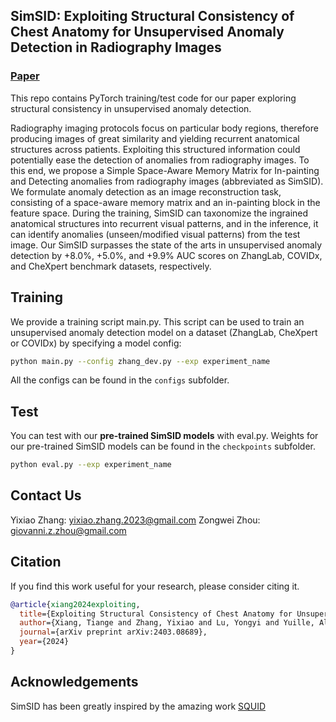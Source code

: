## SimSID: Exploiting Structural Consistency of Chest Anatomy for Unsupervised Anomaly Detection in Radiography Images</sub>

### [Paper](https://arxiv.org/pdf/2403.08689.pdf)

This repo contains PyTorch training/test code for our paper exploring structural consistency in unsupervised anomaly detection.

Radiography imaging protocols focus on particular body regions, therefore producing images of great similarity and yielding recurrent anatomical structures across patients. Exploiting this structured information could potentially ease the detection of anomalies from radiography images. To this end, we propose a Simple Space-Aware Memory Matrix for In-painting and Detecting anomalies from radiography images (abbreviated as SimSID). We formulate anomaly detection as an image reconstruction task, consisting of a space-aware memory matrix and an in-painting block in the feature space. During the training, SimSID can taxonomize the ingrained anatomical structures into recurrent visual patterns, and in the inference, it can identify anomalies (unseen/modified visual patterns) from the test image. Our SimSID surpasses the state of the arts in unsupervised anomaly detection by +8.0%, +5.0%, and +9.9% AUC scores on ZhangLab, COVIDx, and CheXpert benchmark datasets, respectively.

## Training

We provide a training script main.py. This script can be used to train an unsupervised anomaly detection model on a dataset (ZhangLab, CheXpert or COVIDx) by specifying a model config:

```bash
python main.py --config zhang_dev.py --exp experiment_name
```
All the configs can be found in the `configs` subfolder.

## Test

You can test with our **pre-trained SimSID models** with eval.py. Weights for our pre-trained SimSID models can be found in the `checkpoints` subfolder.

```bash
python eval.py --exp experiment_name
```

## Contact Us
Yixiao Zhang: [yixiao.zhang.2023@gmail.com](mailto:yixiao.zhang.2023@gmail.com)
Zongwei Zhou: [giovanni.z.zhou@gmail.com](mailto:giovanni.z.zhou@gmail.com)

## Citation
If you find this work useful for your research, please consider citing it.
```bibtex
@article{xiang2024exploiting,
  title={Exploiting Structural Consistency of Chest Anatomy for Unsupervised Anomaly Detection in Radiography Images},
  author={Xiang, Tiange and Zhang, Yixiao and Lu, Yongyi and Yuille, Alan and Zhang, Chaoyi and Cai, Weidong and Zhou, Zongwei},
  journal={arXiv preprint arXiv:2403.08689},
  year={2024}
}
```

## Acknowledgements
SimSID has been greatly inspired by the amazing work [SQUID](https://github.com/tiangexiang/SQUID)